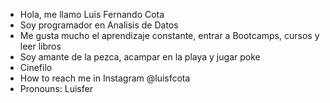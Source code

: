 - Hola, me llamo Luis Fernando Cota
- Soy programador en Analisis de Datos
- Me gusta mucho el aprendizaje constante, entrar a Bootcamps, cursos y leer libros
- Soy amante de la pezca, acampar en la playa y jugar poke
- Cinefilo
- How to reach me in Instagram @luisfcota
- Pronouns: Luisfer

<!---
luisfcota/luisfcota is a ✨ special ✨ repository because its `README.md` (this file) appears on your GitHub profile.
You can click the Preview link to take a look at your changes.
--->
